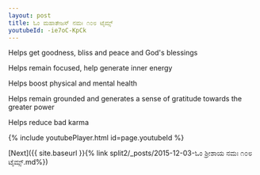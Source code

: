 ```yaml
---
layout: post
title: ಓಂ ಮಹಾತೇಜಸ್ ನಮಃ ೧೦೮ ಟೈಮ್ಸ್
youtubeId: -ie7oC-KpCk
---
```

 
 
Helps get goodness, bliss and peace and God's blessings
 
Helps remain focused, help generate inner energy 
 
Helps boost physical and mental health 
 
Helps remain grounded and generates a sense of gratitude towards the greater power 
 
Helps reduce bad karma
 
 
 
 


{% include youtubePlayer.html id=page.youtubeId %}
 
[Next]({{ site.baseurl }}{% link  split2/_posts/2015-12-03-ಓಂ ಶ್ರೀಶಾಯ ನಮಃ ೧೦೮ ಟೈಮ್ಸ್.md%})
 
